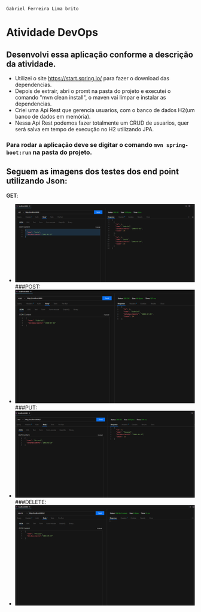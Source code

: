 ```
Gabriel Ferreira Lima brito
```

# Atividade DevOps 

## Desenvolvi essa aplicação conforme a descrição da atividade.
- Utilizei o site <https://start.spring.io/> para fazer o download das dependencias.
- Depois de extrair, abri o promt na pasta do projeto e executei o comando "mvn clean install", o maven vai limpar e instalar as dependencias.
- Criei uma Api Rest que gerencia usuarios, com o banco de dados H2(um banco de dados em memória).
- Nessa Api Rest podemos fazer totalmente um CRUD de usuarios, quer será salva em tempo de execução no H2 utilizando JPA.

### Para rodar a aplicação deve se digitar o comando ```mvn spring-boot:run``` na pasta do projeto.

## Seguem as imagens dos testes dos end point utilizando Json:
**GET**:
- ![GET](https://github.com/gabrielflb/atividade-web2/blob/main/web2/img/get.PNG)
###POST:
- ![POST](https://github.com/gabrielflb/atividade-web2/blob/main/web2/img/post.PNG)
###PUT:
- ![PUT](https://github.com/gabrielflb/atividade-web2/blob/main/web2/img/put.PNG)
###DELETE:
- ![DELETE](https://github.com/gabrielflb/atividade-web2/blob/main/web2/img/delete.PNG)
